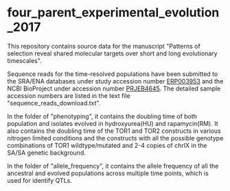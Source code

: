 # four_parent_experimental_evolution_2017
This repository contains source data for the manuscript "Patterns of selection reveal shared molecular targets over short and long evolutionary timescales".

Sequence reads for the time-resolved populations have been submitted to the SRA/ENA databases under study accession number [ERP003953](https://www.ebi.ac.uk/ena/data/view/PRJEB4645) and the NCBI BioProject under accession number [PRJEB4645](https://www.ncbi.nlm.nih.gov/bioproject/?term=PRJEB4645). The detailed sample accession numbers are listed in the text file "sequence_reads_download.txt".

In the folder of "phenotyping", it contains the doubling time of both population and isolates evolved in hydroxyurea(HU) and rapamycin(RM). It also contains the doubling time of the TOR1 and TOR2 constructs in various nitrogen limited conditions and the constructs with all the possible genotype combinations of TOR1 wildtype/mutated and 2-4 copies of chrIX in the SA/SA genetic background.

In the folder of "allele_frequency", it contains the allele frequency of all the ancestral and evolved populations across multiple time points, which is used for identify QTLs.

